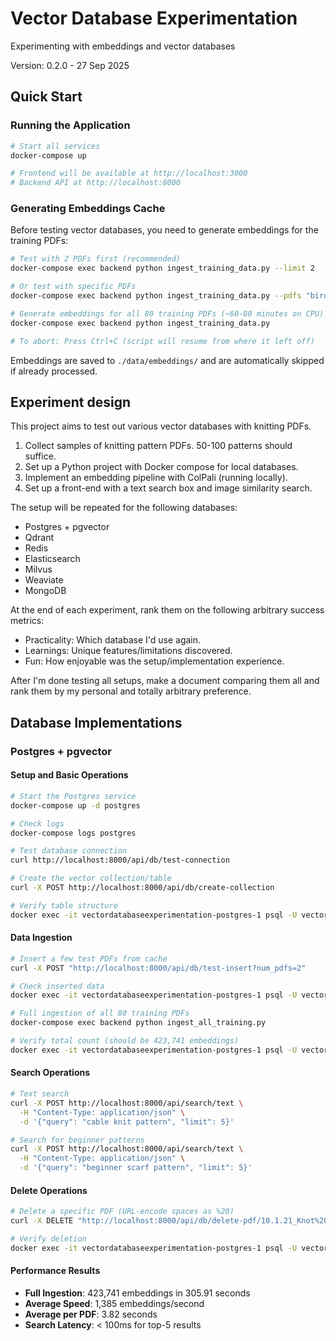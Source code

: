 # Vector Database Experimentation

Experimenting with embeddings and vector databases

Version: 0.2.0 - 27 Sep 2025

## Quick Start

### Running the Application
```bash
# Start all services
docker-compose up

# Frontend will be available at http://localhost:3000
# Backend API at http://localhost:8000
```

### Generating Embeddings Cache

Before testing vector databases, you need to generate embeddings for the training PDFs:

```bash
# Test with 2 PDFs first (recommended)
docker-compose exec backend python ingest_training_data.py --limit 2

# Or test with specific PDFs
docker-compose exec backend python ingest_training_data.py --pdfs "birdseed.pdf,Chex Cowl.pdf"

# Generate embeddings for all 80 training PDFs (~60-80 minutes on CPU)
docker-compose exec backend python ingest_training_data.py

# To abort: Press Ctrl+C (script will resume from where it left off)
```

Embeddings are saved to `./data/embeddings/` and are automatically skipped if already processed.

## Experiment design

This project aims to test out various vector databases with knitting PDFs.

1. Collect samples of knitting pattern PDFs. 50-100 patterns should suffice.
2. Set up a Python project with Docker compose for local databases.
3. Implement an embedding pipeline with ColPali (running locally).
4. Set up a front-end with a text search box and image similarity search.

The setup will be repeated for the following databases: 
- Postgres + pgvector
- Qdrant
- Redis
- Elasticsearch
- Milvus
- Weaviate
- MongoDB

At the end of each experiment, rank them on the following arbitrary success metrics: 
- Practicality: Which database I'd use again.
- Learnings: Unique features/limitations discovered.
- Fun: How enjoyable was the setup/implementation experience.

After I'm done testing all setups, make a document comparing them all and rank them by my personal and
totally arbitrary preference.

## Database Implementations

### Postgres + pgvector

#### Setup and Basic Operations

```bash
# Start the Postgres service
docker-compose up -d postgres

# Check logs
docker-compose logs postgres

# Test database connection
curl http://localhost:8000/api/db/test-connection

# Create the vector collection/table
curl -X POST http://localhost:8000/api/db/create-collection

# Verify table structure
docker exec -it vectordatabaseexperimentation-postgres-1 psql -U vectordb -d knitting_patterns -c "\d patterns"
```

#### Data Ingestion

```bash
# Insert a few test PDFs from cache
curl -X POST "http://localhost:8000/api/db/test-insert?num_pdfs=2"

# Check inserted data
docker exec -it vectordatabaseexperimentation-postgres-1 psql -U vectordb -d knitting_patterns -c "SELECT pdf_id, COUNT(*) FROM patterns GROUP BY pdf_id;"

# Full ingestion of all 80 training PDFs
docker-compose exec backend python ingest_all_training.py

# Verify total count (should be 423,741 embeddings)
docker exec -it vectordatabaseexperimentation-postgres-1 psql -U vectordb -d knitting_patterns -c "SELECT COUNT(*) FROM patterns;"
```

#### Search Operations

```bash
# Text search
curl -X POST http://localhost:8000/api/search/text \
  -H "Content-Type: application/json" \
  -d '{"query": "cable knit pattern", "limit": 5}'

# Search for beginner patterns
curl -X POST http://localhost:8000/api/search/text \
  -H "Content-Type: application/json" \
  -d '{"query": "beginner scarf pattern", "limit": 5}'
```

#### Delete Operations

```bash
# Delete a specific PDF (URL-encode spaces as %20)
curl -X DELETE "http://localhost:8000/api/db/delete-pdf/10.1.21_Knot%20Your%20Mamas%20Headband"

# Verify deletion
docker exec -it vectordatabaseexperimentation-postgres-1 psql -U vectordb -d knitting_patterns -c "SELECT pdf_id, COUNT(*) FROM patterns GROUP BY pdf_id;"
```

#### Performance Results

- **Full Ingestion**: 423,741 embeddings in 305.91 seconds
- **Average Speed**: 1,385 embeddings/second
- **Average per PDF**: 3.82 seconds
- **Search Latency**: < 100ms for top-5 results

